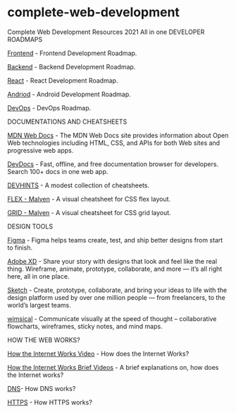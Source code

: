 # complete-web-development
Complete Web Development Resources 2021 All in one
DEVELOPER ROADMAPS

[Frontend](https://roadmap.sh/frontend)  - Frontend Development Roadmap.

[Backend](https://roadmap.sh/backend)  - Backend Development Roadmap.

[React](https://roadmap.sh/react) - React Development Roadmap.

[Andriod](https://roadmap.sh/android)  - Android Development Roadmap.

[DevOps](https://roadmap.sh/devops) - DevOps Roadmap.

DOCUMENTATIONS AND CHEATSHEETS

[MDN Web Docs](https://developer.mozilla.org/en-US/) - The MDN Web Docs site provides information about Open Web technologies including HTML, CSS, and APIs for both Web sites and progressive web apps.

[DevDocs](https://devdocs.io/) - Fast, offline, and free documentation browser for developers. Search 100+ docs in one web app.

[DEVHINTS](https://devhints.io/) - A modest collection of cheatsheets.

[FLEX - Malven](https://flexbox.malven.co/) - A visual cheatsheet for CSS flex layout.

[GRID - Malven](https://grid.malven.co/) - A visual cheatsheet for CSS grid layout.

DESIGN TOOLS

[Figma](https://www.figma.com/) - Figma helps teams create, test, and ship better designs from start to finish.

[Adobe XD](https://www.adobe.com/in/products/xd.html) - Share your story with designs that look and feel like the real thing. Wireframe, animate, prototype, collaborate, and more — it’s all right here, all in one place.

[Sketch](https://www.sketch.com/) - Create, prototype, collaborate, and bring your ideas to life with the design platform used by over one million people — from freelancers, to the world’s largest teams.

[wimsical](https://whimsical.com/) - Communicate visually at the speed of thought – collaborative flowcharts, wireframes, sticky notes, and mind maps.

HOW THE WEB WORKS?

[
How the Internet Works Video](https://www.youtube.com/watch?v=x3c1ih2NJEg) - How does the Internet Works?

[
How the Internet Works Brief Videos](https://www.youtube.com/playlist?list=PLzdnOPI1iJNfMRZm5DDxco3UdsFegvuB7) - A brief explanations on, how does the Internet works?


[DNS](https://howdns.works/)- How DNS works?

[HTTPS](https://howhttps.works/) - How HTTPS works?
